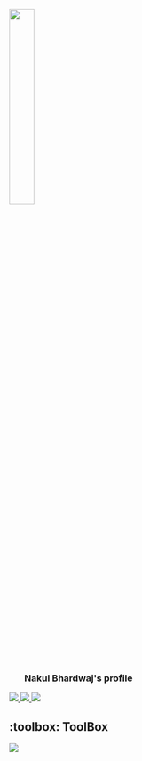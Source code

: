 <p align = "left">
<img src = "https://media.giphy.com/media/7NoNw4pMNTvgc/giphy.gif" width = 30% height = 30%/>
</p> 
   
<h3 align="left">  
  &nbsp;&nbsp;&nbsp;&nbsp;&nbsp;&nbsp;&nbsp;Nakul Bhardwaj's profile  
 <!-- <img src="https://media.giphy.com/media/hvRJCLFzcasrR4ia7z/giphy.gif" width="28">  -->
</h3>  

<!-- ## Who am I?  

- 🥑 DevOps and Open Source enthusiast 
- 
- 
-->


<p align="left">
  <a href="https://www.linkedin.com/in/nakul-bhardwaj/">
    <img src="https://skillicons.dev/icons?i=linkedin"/>
  </a>
 <a href = "https://twitter.com/_NakulBhardwaj_" >
  <img src = "https://skillicons.dev/icons?i=twitter" />
 </a>
  <a href = "https://www.instagram.com/_nakulbhardwaj_/" >
    <img src = "https://skillicons.dev/icons?i=instagram" />
  </a>
   
</p>
<!-- ## Latest Blog Posts 👇:
    - 💫 []()
    - 💯 []()
    - 💯 []()
    - 🚀 []()
    - 💫 []()  -->


<h2> :toolbox: ToolBox</h2>

<p align="left">
  <a href="https://skillicons.dev">
    <img src="https://skillicons.dev/icons?i=linux,docker,kubernetes,jenkins,githubactions,go,java,bash,graphql,mongodb,vim" />
  </a>
</p>
